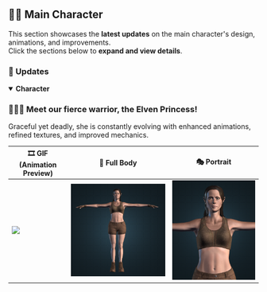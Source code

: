 ## 🧝🏻 Main Character  

This section showcases the **latest updates** on the main character's design, animations, and improvements.  
Click the sections below to **expand and view details**.

### 📌 Updates  

<details open>
  <summary><strong>Character</strong></summary>

  ### **🧝🏻🏹 Meet our fierce warrior, the Elven Princess!**  
  Graceful yet deadly, she is constantly evolving with enhanced animations, refined textures, and improved mechanics.  

  | 🎞 **GIF (Animation Preview)** | 🏹 **Full Body** | 🎭 **Portrait** |
  |------|------|------|
  | <img src="https://raw.githubusercontent.com/karakusnurullah/ECOS-WIP-Action-Adventure-Showcase/main/Assets/Gif/Characters/MainCharacters/MainCharacter.gif" width="215"> | <img src="https://raw.githubusercontent.com/karakusnurullah/ECOS-WIP-Action-Adventure-Showcase/main/Assets/Images/Characters/MainCharacter/MainCharacterFullBody.png" width="600"> | <img src="https://raw.githubusercontent.com/karakusnurullah/ECOS-WIP-Action-Adventure-Showcase/main/Assets/Images/Characters/MainCharacter/MainCharacterPotrait.png" width="475"> |

</details>
